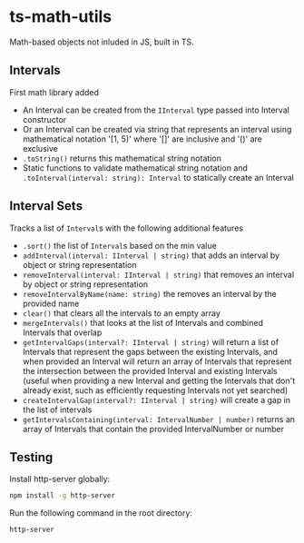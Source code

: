 # ts-math-utils

Math-based objects not inluded in JS, built in TS.

## Intervals

First math library added

- An Interval can be created from the `IInterval` type passed into Interval constructor
- Or an Interval can be created via string that represents an interval using mathematical notation '[1, 5)' where '[]' are inclusive and '()' are exclusive
- `.toString()` returns this mathematical string notation
- Static functions to validate mathematical string notation and `.toInterval(interval: string): Interval` to statically create an Interval

## Interval Sets

Tracks a list of `Interval`s with the following additional features

- `.sort()` the list of `Interval`s based on the min value
- `addInterval(interval: IInterval | string)` that adds an interval by object or string representation
- `removeInterval(interval: IInterval | string)` that removes an interval by object or string representation
- `removeIntervalByName(name: string)` the removes an interval by the provided name
- `clear()` that clears all the intervals to an empty array
- `mergeIntervals()` that looks at the list of Intervals and combined Intervals that overlap
- `getIntervalGaps(interval?: IInterval | string)` will return a list of Intervals that represent the gaps between the existing Intervals, and when provided an Interval will return an array of Intervals that represent the intersection between the  provided Interval and existing Intervals (useful when providing a new Interval and getting the Intervals that don't already exist, such as efficiently requesting Intervals not yet searched)
- `createIntervalGap(interval?: IInterval | string)` will create a gap in the list of intervals
- `getIntervalsContaining(interval: IntervalNumber | number)` returns an array of Intervals that contain the provided IntervalNumber or number

## Testing

Install http-server globally:

```bash
npm install -g http-server
```

Run the following command in the root directory:

```bash
http-server
```
